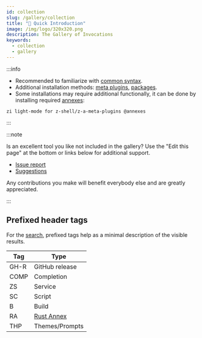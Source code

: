 ```yaml
---
id: collection
slug: /gallery/collection
title: "🔺 Quick Introduction"
image: /img/logo/320x320.png
description: The Gallery of Invocations
keywords:
  - collection
  - gallery
---
```


<!-- @format -->

:::info

- Recommended to familiarize with [common syntax][common-syntax].
- Additional installation methods: [meta plugins][meta-plugins], [packages][].
- Some installations may require additional functionally, it can be done by installing required [annexes][]:

```shell
zi light-mode for z-shell/z-a-meta-plugins @annexes
```

:::

:::note

Is an excellent tool you like not included in the gallery? Use the "Edit this page" at the bottom or links below for additional support.

- [Issue report][issues]
- [Suggestions][suggestions]

Any contributions you make will benefit everybody else and are greatly appreciated.

:::

## Prefixed header tags

For the [search][search], prefixed tags help as a minimal description of the visible results.

| Tag  | Type               |
| ---- | ------------------ |
| GH-R | GitHub release     |
| COMP | Completion         |
| ZS   | Service            |
| SC   | Script             |
| B    | Build              |
| RA   | [Rust Annex][rust] |
| THP  | Themes/Prompts     |

<!-- end-of-file -->
<!-- links -->

[annexes]: /ecosystem/annexes/overview
[rust]: /ecosystem/annexes/rust
[meta-plugins]: /ecosystem/annexes/meta-plugins
[packages]: /ecosystem/packages/synopsis
[issues]: https://github.com/z-shell/zi/issues/new/choose
[suggestions]: https://github.com/orgs/z-shell/discussions/new
[search]: /search/?q=GH-R
[common-syntax]: /docs/guides/syntax/common
